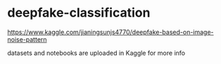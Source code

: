 # deepfake-classification

https://www.kaggle.com/jianingsunjs4770/deepfake-based-on-image-noise-pattern

datasets and notebooks are uploaded in Kaggle for more info
